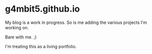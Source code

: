 # g4mbit5.github.io


My blog is a work in progress. So is me adding the various projects I'm working on.

Bare with me. ;)

I'm treating this as a living portfolio.
